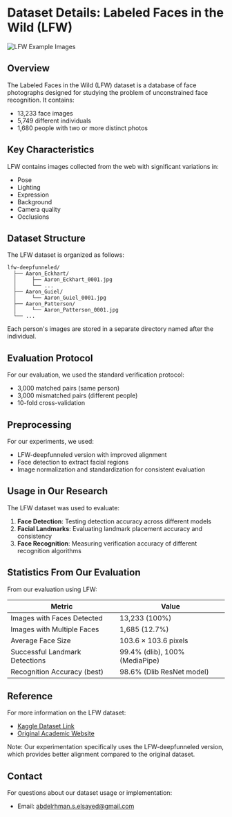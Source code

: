 # Dataset Details: Labeled Faces in the Wild (LFW)

![LFW Example Images](./assets/lfw_samples.png)

## Overview

The Labeled Faces in the Wild (LFW) dataset is a database of face photographs designed for studying the problem of unconstrained face recognition. It contains:

- 13,233 face images
- 5,749 different individuals
- 1,680 people with two or more distinct photos

## Key Characteristics

LFW contains images collected from the web with significant variations in:
- Pose
- Lighting
- Expression
- Background
- Camera quality
- Occlusions

## Dataset Structure

The LFW dataset is organized as follows:

```
lfw-deepfunneled/
  ├── Aaron_Eckhart/
  │     ├── Aaron_Eckhart_0001.jpg
  │     └── ...
  ├── Aaron_Guiel/
  │     └── Aaron_Guiel_0001.jpg
  ├── Aaron_Patterson/
  │     └── Aaron_Patterson_0001.jpg
  └── ...
```

Each person's images are stored in a separate directory named after the individual.

## Evaluation Protocol

For our evaluation, we used the standard verification protocol:
- 3,000 matched pairs (same person)
- 3,000 mismatched pairs (different people)
- 10-fold cross-validation

## Preprocessing

For our experiments, we used:
- LFW-deepfunneled version with improved alignment
- Face detection to extract facial regions
- Image normalization and standardization for consistent evaluation

## Usage in Our Research

The LFW dataset was used to evaluate:
1. **Face Detection**: Testing detection accuracy across different models
2. **Facial Landmarks**: Evaluating landmark placement accuracy and consistency
3. **Face Recognition**: Measuring verification accuracy of different recognition algorithms

## Statistics From Our Evaluation

From our evaluation using LFW:

| Metric | Value |
|--------|-------|
| Images with Faces Detected | 13,233 (100%) |
| Images with Multiple Faces | 1,685 (12.7%) |
| Average Face Size | 103.6 × 103.6 pixels |
| Successful Landmark Detections | 99.4% (dlib), 100% (MediaPipe) |
| Recognition Accuracy (best) | 98.6% (Dlib ResNet model) |

## Reference

For more information on the LFW dataset:
- [Kaggle Dataset Link](https://www.kaggle.com/datasets/jessicali9530/lfw-dataset)
- [Original Academic Website](http://vis-www.cs.umass.edu/lfw/)

Note: Our experimentation specifically uses the LFW-deepfunneled version, which provides better alignment compared to the original dataset.

## Contact

For questions about our dataset usage or implementation:
- Email: abdelrhman.s.elsayed@gmail.com
